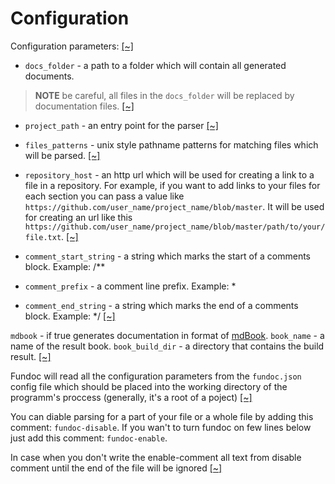 # Configuration

Configuration parameters:
[[~]](https://github.com/daynin/fundoc/blob/master/src/config.rs#L9-L11)

- `docs_folder` - a path to a folder which will contain all generated documents.

> **NOTE** be careful, all files in the `docs_folder` will be replaced by documentation files.
[[~]](https://github.com/daynin/fundoc/blob/master/src/config.rs#L16-L20)

- `project_path` - an entry point for the parser
[[~]](https://github.com/daynin/fundoc/blob/master/src/config.rs#L24-L26)

- `files_patterns` - unix style pathname patterns for matching files which will be parsed.
[[~]](https://github.com/daynin/fundoc/blob/master/src/config.rs#L30-L32)

- `repository_host` - an http url which will be used for creating a link to a file in a
repository. For example, if you want to add links to your files for each section you can pass
a value like `https://github.com/user_name/project_name/blob/master`. It will be used for
creating an url like this
`https://github.com/user_name/project_name/blob/master/path/to/your/file.txt`.
[[~]](https://github.com/daynin/fundoc/blob/master/src/config.rs#L36-L42)

- `comment_start_string` - a string which marks the start of a comments block. Example: &#47;\*\*
- `comment_prefix` - a comment line prefix. Example: \*
- `comment_end_string` - a string which marks the end of a comments block. Example: \*&#47;
[[~]](https://github.com/daynin/fundoc/blob/master/src/config.rs#L46-L50)

`mdbook` - if true generates documentation in format of [mdBook](https://rust-lang.github.io/mdBook/index.html).
`book_name` - a name of the result book.
`book_build_dir` - a directory that contains the build result.
[[~]](https://github.com/daynin/fundoc/blob/master/src/config.rs#L56-L60)

Fundoc will read all the configuration parameters from the `fundoc.json` config file
which should be placed into the working directory of the programm's proccess (generally, it's a root of a
poject)
[[~]](https://github.com/daynin/fundoc/blob/master/src/config.rs#L68-L72)

You can diable parsing for a part of your file or a whole file by adding this comment: `fundoc-disable`.
If you wan't to turn fundoc on few lines below just add this comment: `fundoc-enable`.

In case when you don't write the enable-comment all text from disable comment until the end of
the file will be ignored
[[~]](https://github.com/daynin/fundoc/blob/master/src/parser.rs#L69-L75)
